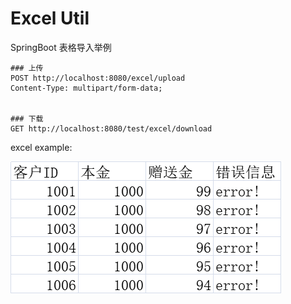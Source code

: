 # Excel Util

SpringBoot 表格导入举例

```http request
### 上传
POST http://localhost:8080/excel/upload
Content-Type: multipart/form-data;


### 下载
GET http://localhost:8080/test/excel/download
```

excel example:

![img.png](img.png)
